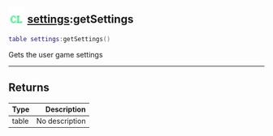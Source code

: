 ## <img src="../../.gitbook/assets/client.png" width="32" height="32" /> [settings](../settings/README.md):getSettings

```lua
table settings:getSettings()
```

Gets the user game settings

------
## Returns

| Type   | Description |
| ------ | ----------: |
| table | No description |

